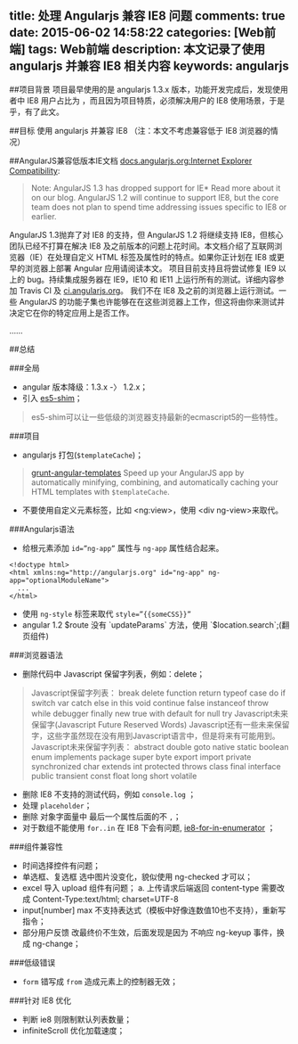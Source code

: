 title: 处理 Angularjs 兼容 IE8 问题
comments: true
date: 2015-06-02 14:58:22
categories: [Web前端]
tags: Web前端
description: 本文记录了使用 angularjs 并兼容 IE8 相关内容
keywords: angularjs
---
##项目背景
项目最早使用的是 angularjs 1.3.x 版本，功能开发完成后，发现使用者中 IE8 用户占比为 ，而且因为项目特质，必须解决用户的 IE8 使用场景，于是乎，有了此文。

##目标
使用 angularjs 并兼容 IE8 （注：本文不考虑兼容低于 IE8 浏览器的情况）

##AngularJS兼容低版本IE文档
[docs.angularjs.org:Internet Explorer Compatibility](https://docs.angularjs.org/guide/ie):
>Note: AngularJS 1.3 has dropped support for IE* Read more about it on our blog. AngularJS 1.2 will continue to support IE8, but the core team does not plan to spend time addressing issues specific to IE8 or earlier.

AngularJS 1.3抛弃了对 IE8 的支持，但 AngularJS 1.2 将继续支持 IE8，但核心团队已经不打算在解决 IE8 及之前版本的问题上花时间。本文档介绍了互联网浏览器（IE）在处理自定义 HTML 标签及属性时的特点。如果你正计划在 IE8 或更早的浏览器上部署 Angular 应用请阅读本文。
项目目前支持且将尝试修复 IE9 以上的 bug。持续集成服务器在 IE9，IE10 和 IE11 上运行所有的测试。详细内容参加 Travis CI 及 [ci.angularjs.org](ci.angularjs.org)。
我们不在 IE8 及之前的浏览器上运行测试。一些 AngularJS 的功能子集也许能够在在这些浏览器上工作，但这将由你来测试并决定它在你的特定应用上是否工作。

……

##总结

###全局
* angular 版本降级：1.3.x -〉 1.2.x；
* 引入 [es5-shim](https://github.com/es-shims/es5-shim)；

> es5-shim可以让一些低级的浏览器支持最新的ecmascript5的一些特性。

###项目
* angularjs 打包(`$templateCache`)；

>[grunt-angular-templates](https://www.npmjs.com/package/grunt-angular-templates)
>Speed up your AngularJS app by automatically minifying, combining, and automatically caching your HTML templates with `$templateCache`.

* 不要使用自定义元素标签，比如 &lt;ng:view>，使用 &lt;div ng-view>来取代。

###Angularjs语法
* 给根元素添加 `id=”ng-app”` 属性与 `ng-app` 属性结合起来。

<pre>
<code>&lt;!doctype html>
&lt;html xmlns:ng="http://angularjs.org" id="ng-app" ng-app="optionalModuleName">
  ...
&lt;/html>
</code></pre>

* 使用 `ng-style` 标签来取代 `style=”{{someCSS}}”`
* angular 1.2 $route 没有 `updateParams` 方法，使用 `$location.search`;(翻页组件)

###浏览器语法
* 删除代码中 Javascript 保留字列表，例如：delete；

>Javascript保留字列表：
break delete function return typeof case do if switch var catch else in this void continue false instanceof throw while debugger finally new true with default for null try Javascript未来保留字(Javascript Future Reserved Words)
>Javascript还有一些未来保留字，这些字虽然现在没有用到Javascript语言中，但是将来有可能用到。
>Javascript未来保留字列表：
abstract double goto native static boolean enum implements package super byte export import private synchronized char extends int protected throws class final interface public transient const float long short volatile

* 删除 IE8 不支持的测试代码，例如 `console.log` ；
* 处理 `placeholder`；
* 删除 对象字面量中 最后一个属性后面的不 `,`；
* 对于数组不能使用 `for..in` 在 IE8 下会有问题, [ie8-for-in-enumerator](http://stackoverflow.com/questions/9085018/ie8-for-in-enumerator) ；

###组件兼容性
* 时间选择控件有问题；
* 单选框、复选框 选中图片没变化，貌似使用 ng-checked 才可以；
* excel 导入 upload 组件有问题；
    a. 上传请求后端返回 content-type 需要改成  Content-Type:text/html; charset=UTF-8
* input[number] max 不支持表达式（模板中好像连数值10也不支持），重新写指令；
* 部分用户反馈 改最终价不生效，后面发现是因为 不响应 ng-keyup 事件，换成 ng-change；

###低级错误
* `form` 错写成 `from` 造成元素上的控制器无效；

###针对 IE8 优化
* 判断 ie8 则限制默认列表数量；
* infiniteScroll 优化加载速度；



